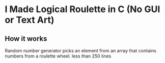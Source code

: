 # I Made Logical Roulette in C (No GUI or Text Art)
## How it works
Random number generator picks an element from an array that contains numbers from a roulette wheel.
less than 250 lines
